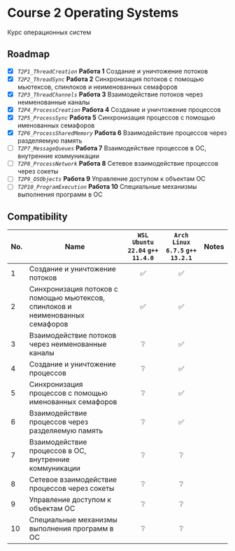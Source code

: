 # Course 2 Operating Systems

Курс операционных систем

## Roadmap

- [x] _`T2P1_ThreadCreation`_ **Работа 1** Создание и уничтожение потоков  
- [x] _`T2P2_ThreadSync`_ **Работа 2** Синхронизация потоков с помощью мьютексов, спинлоков и неименованных семафоров  
- [x] _`T2P3_ThreadChannels`_ **Работа 3** Взаимодействие потоков через неименованные каналы  
- [x] _`T2P4_ProcessCreation`_ **Работа 4** Создание и уничтожение процессов  
- [x] _`T2P5_ProcessSync`_ **Работа 5** Синхронизация процессов с помощью именованных семафоров  
- [x] _`T2P6_ProcessSharedMemory`_ **Работа 6** Взаимодействие процессов через разделяемую память  
- [ ] _`T2P7_MessageQueues`_ **Работа 7** Взаимодействие процессов в ОС, внутренние коммуникации  
- [ ] _`T2P8_ProcessNetwork`_ **Работа 8** Сетевое взаимодействие процессов через сокеты  
- [ ] _`T2P9_OSObjects`_ **Работа 9** Управление доступом к объектам ОС  
- [ ] _`T2P10_ProgramExecution`_ **Работа 10** Специальные механизмы выполнения программ в ОС  

## Compatibility

| No. | Name | `WSL Ubuntu 22.04` `g++ 11.4.0` | `Arch Linux 6.7.5` `g++ 13.2.1` | Notes |
| - | - | :-: | :-: | - |
| 1 | Создание и уничтожение потоков | ✅ | ✅ |
| 2 | Синхронизация потоков с помощью мьютексов, спинлоков и неименованных семафоров | ✅ | ✅ |
| 3 | Взаимодействие потоков через неименованные каналы | ❔ | ✅ |
| 4 | Создание и уничтожение процессов | ❔ | ✅ |
| 5 | Синхронизация процессов с помощью именованных семафоров | ❔ | ✅ |
| 6 | Взаимодействие процессов через разделяемую память | ❔ | ✅ |
| 7 | Взаимодействие процессов в ОС, внутренние коммуникации | ❔ | ❔ |
| 8 | Сетевое взаимодействие процессов через сокеты | ❔ | ❔ |
| 9 | Управление доступом к объектам ОС | ❔ | ❔ |
| 10 | Специальные механизмы выполнения программ в ОС | ❔ | ❔ |
